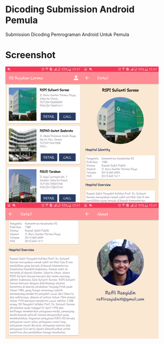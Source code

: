 # Dicoding Submission Android Pemula
Submission Dicoding Pemrograman Android Untuk Pemula
# Screenshot
<a href="url"><img src="https://github.com/RafliRasyidin/Dicoding_Android_Pemula/blob/master/Screenshot_2020-04-18-23-47-34.png" align="left" height="426" width="240" ></a>
<a href="url"><img src="https://github.com/RafliRasyidin/Dicoding_Android_Pemula/blob/master/Screenshot_2020-04-18-23-47-44.png" align="left" height="426" width="240" ></a>
<a href="url"><img src="https://github.com/RafliRasyidin/Dicoding_Android_Pemula/blob/master/Screenshot_2020-04-18-23-47-48.png" align="left" height="426" width="240" ></a>
<a href="url"><img src="https://github.com/RafliRasyidin/Dicoding_Android_Pemula/blob/master/Screenshot_2020-04-18-23-47-52.png" align="left" height="426" width="240" ></a>
